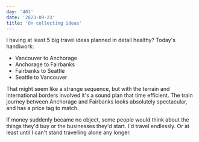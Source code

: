 ```yaml
---
day: '403'
date: '2023-09-23'
title: 'On collecting ideas'
---
```


I having at least 5 big travel ideas planned in detail healthy? Today's handiwork:

- Vancouver to Anchorage
- Anchorage to Fairbanks
- Fairbanks to Seattle
- Seattle to Vancouver

That might seem like a strange sequence, but with the terrain and international borders involved it's a sound plan that time efficient. The train journey between Anchorage and Fairbanks looks absolutely spectacular, and has a price tag to match.

If money suddenly became no object, some people would think about the things they'd buy or the businesses they'd start. I'd travel endlessly. Or at least until I can't stand travelling alone any longer.
